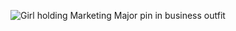 ![Girl holding Marketing Major pin in business outfit](https://awooller00.github.io/Ally-W-CNU/images/smallGithubAboutMe.jpg)
